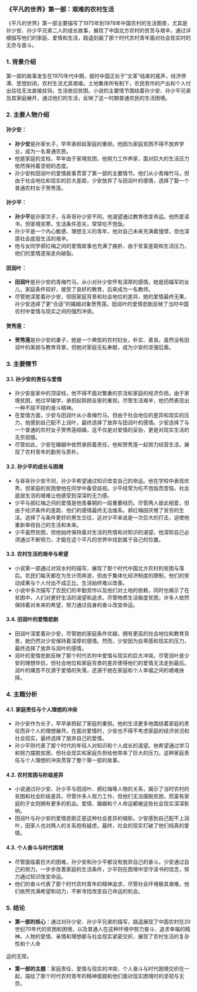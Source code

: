 ### 《平凡的世界》第一部：艰难的农村生活

《平凡的世界》第一部主要描写了1975年到1978年中国农村的生活图景，尤其是孙少安、孙少平兄弟二人的成长故事，展现了中国北方农村的贫苦与艰辛。通过详细描写他们的家庭、爱情和生活，路遥刻画了那个时代农村青年面对社会现实时的无奈与奋斗。

### 1. **背景介绍**
第一部的故事发生在1970年代中期，彼时中国正处于“文革”结束的尾声，经济停滞、思想封闭，农村生活尤其艰难。土地集体所有制下，农民劳作的产出和个人付出往往无法直接挂钩，生活依旧贫困。小说的主要情节围绕着孙少安、孙少平兄弟及其家庭展开，通过他们的生活，反映了这一时期普通农民的生活困境。

### 2. **主要人物介绍**

#### 孙少安：
- **孙少安**是孙家长子，早早承担起家庭的重担。他因为家庭贫困不得不放弃学业，成为一名普通农民。
- 他是家庭的支柱，早年由于家境贫困，他努力工作养家，面对巨大的生活压力依然保持着坚韧的态度。
- 孙少安和田润叶的爱情故事贯穿了第一部的主要情节。他们从小青梅竹马，但由于社会地位和现实的巨大差距，少安放弃了与田润叶的感情，选择了娶一个普通农村女子贺秀莲。

#### 孙少平：
- **孙少平**是孙家次子，与哥哥孙少安不同，他渴望通过教育改变命运。他热爱读书，但家境贫寒，生活条件恶劣，常常吃不饱饭。
- 孙少平是一个内心敏感、理想主义的青年，他对自己未来充满着憧憬，但也深感社会底层生活的艰辛。
- 他与女同学郝红梅之间的爱情故事也充满了曲折，由于贫富差距和生活压力，他们的爱情逐渐走向破裂。

#### 田润叶：
- **田润叶**是孙少安的青梅竹马，从小对孙少安怀有深厚的感情。她是田福军的女儿，家庭条件较好，接受了良好的教育，后来成为一名教师。
- 尽管她深爱着孙少安，但因家庭背景和社会地位的差异，她的爱情最终无果，孙少安选择了更“合适”的婚姻对象贺秀莲。田润叶的爱情悲剧反映了当时中国农村中爱情与现实之间的强烈冲突。

#### 贺秀莲：
- **贺秀莲**是孙少安的妻子，她是一个典型的农村妇女，朴实、善良。虽然没有田润叶的美貌与教育背景，但她对家庭无私奉献，成为少安的坚强后盾。

### 3. **主要情节**

#### 3.1. **孙少安的责任与爱情**
   - 孙少安是家中的顶梁柱，他不得不面对繁重的农活和家庭的经济负担。由于家境贫困，他过早辍学，承担起照顾全家的重担。尽管生活艰辛，他仍然表现出一种不屈不挠的奋斗精神。
   - 在爱情方面，少安与田润叶从小青梅竹马，但由于社会地位的差异和现实的压力，他感到自己配不上润叶，最终选择了放弃与田润叶的感情。少安选择了与一个普通的农村女子贺秀莲结婚，这不仅是对爱情的妥协，更是对现实生活的无奈屈服。
   - 尽管如此，少安在婚姻中依然承担着责任，他和贺秀莲一起努力经营生活，展现了农村青年的勤劳与质朴。

#### 3.2. **孙少平的成长与困境**
   - 与哥哥孙少安不同，孙少平希望通过知识改变自己的命运。他在学校中表现优秀，但家庭的贫困使他在同学中备受歧视。少平经常为吃不饱饭而苦恼，社会底层生活的艰难让他感受到深深的无力感。
   - 少平与郝红梅之间的爱情是他青春期的一段重要经历。尽管两人彼此相爱，但由于经济条件的差距，他们的感情最终无法维系。郝红梅因厌倦了贫穷的生活，选择了与条件更好的男生交往，这对少平来说是一次巨大的打击，迫使他重新审视自己的生活和未来。
   - 少平虽然贫困，但他始终保持着对生活的热情和对知识的渴望。他深知自己必须通过不断努力，才能在这个平凡的世界中找到属于自己的位置。

#### 3.3. **农村生活的艰辛与希望**
   - 小说第一部通过对双水村的描写，展现了那个时代中国北方农村的贫困与落后。农民们每天都在为生计而奔波，但由于集体化经济制度的限制，他们的劳动成果与个人付出不成正比，生活始终难以改善。
   - 小说中多次描写了农民们的辛勤劳作以及他们对土地的依赖，同时也揭示了在贫困中，人们对更好生活的渴望和追求。尽管物质生活极度贫困，许多人依然保持着对未来的希望，努力通过自身的奋斗改变命运。

#### 3.4. **田润叶的爱情悲剧**
   - 田润叶深爱着孙少安，尽管她的家庭条件优越，拥有更高的社会地位和教育背景，她仍然对少安保持着深厚的感情。然而，少安因为自卑感和现实的压力，最终选择了放弃与润叶的感情。
   - 润叶的爱情悲剧反映了那个时代农村中爱情与现实的巨大冲突。尽管润叶是少安的理想伴侣，但社会地位和家庭背景的差异使得他们的爱情无法走到最后。润叶的痛苦不仅源于爱情的失落，还源于她在家庭和个人幸福之间的艰难抉择。

### 4. **主题分析**

#### 4.1. **家庭责任与个人理想的冲突**
   - 孙少安作为长子，早早承担起了家庭的重担。他的生活更多地围绕着家庭的责任而非个人的理想展开。在面对爱情时，少安也不得不考虑家庭的经济状况和社会现实，最终选择了放弃自己的爱情。
   - 孙少平则代表了那个时代的年轻人对知识和个人成长的渴望。他希望通过学习和努力摆脱贫困，但社会现实和家庭负担给他带来了巨大的压力。这种家庭责任与个人理想的冲突贯穿了整个第一部的故事。

#### 4.2. **农村贫困与阶级差异**
   - 小说通过孙少安、孙少平与田润叶、郝红梅等人物的关系，揭示了当时农村的贫困和社会阶级差异。尽管许多人努力工作，但他们无法摆脱贫困，而富有家庭的子女则拥有更多的机会。爱情、婚姻和个人命运都被这些社会现实深深影响。
   - 田润叶与孙少安的爱情悲剧正是这种社会差异的缩影。少安感到自己配不上润叶，田家人也对两人的关系抱有疑虑，最终，社会的现实打破了他们纯真的爱情。

#### 4.3. **个人奋斗与时代困境**
   - 尽管面临着巨大的困难，孙少安和孙少平都没有放弃自己的奋斗。少安通过自己的努力，一步步改善家庭的生活条件，少平则在困境中坚守读书的信念，努力通过知识改变命运。
   - 他们的奋斗代表了那个时代农村青年的精神追求，尽管社会环境极其艰难，他们依然充满希望和动力，不断寻找改变自己命运的机会。

### 5. **结论**
   - **第一部的核心**：通过对孙少安、孙少平兄弟的描写，路遥展现了中国农村在20世纪70年代的贫困和困境，以及普通人在这种环境中努力奋斗、追求幸福的精神。人物的爱情、亲情和理想都与社会现实紧密交织，展现了农村生活的复杂性和个人命

运的无常。
   - **第一部的主题**：家庭责任、爱情与现实的冲突、个人奋斗与时代困境交织在一起，描绘了那个时代农村青年的精神面貌和他们面对现实困境时的坚韧与无奈。